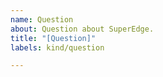 ```yaml
---
name: Question
about: Question about SuperEdge.
title: "[Question]"
labels: kind/question

---
```


<!--
If you have a trouble about SuperEdge, feel free to ask.
Make sure you're not asking duplicate question by searching on the issues lists.
-->